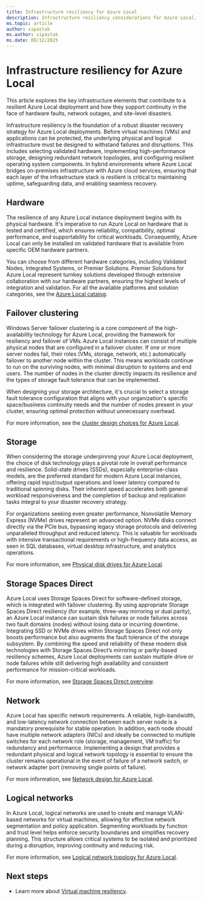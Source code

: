 ```yaml
---
title: Infrastructure resiliency for Azure Local
description: Infrastructure resiliency considerations for Azure Local.
ms.topic: article
author: sipastak
ms.author: sipastak
ms.date: 09/12/2025
---
```


# Infrastructure resiliency for Azure Local

This article explores the key infrastructure elements that contribute to a resilient Azure Local deployment and how they support continuity in the face of hardware faults, network outages, and site-level disasters.

Infrastructure resiliency is the foundation of a robust disaster recovery strategy for Azure Local deployments. Before virtual machines (VMs) and applications can be protected, the underlying physical and logical infrastructure must be designed to withstand failures and disruptions. This includes selecting validated hardware, implementing high-performance storage, designing redundant network topologies, and configuring resilient operating system components. In hybrid environments where Azure Local bridges on-premises infrastructure with Azure cloud services, ensuring that each layer of the infrastructure stack is resilient is critical to maintaining uptime, safeguarding data, and enabling seamless recovery.

## Hardware

The resilience of any Azure Local instance deployment begins with its physical hardware. It's imperative to run Azure Local on hardware that is tested and certified, which ensures reliability, compatibility, optimal performance, and supportability for critical workloads. Consequently, Azure Local can only be installed on validated hardware that is available from specific OEM hardware partners.  

You can choose from different hardware categories, including Validated Nodes, Integrated Systems, or Premier Solutions. Premier Solutions for Azure Local represent turnkey solutions developed through extensive collaboration with our hardware partners, ensuring the highest levels of integration and validation. For all the available platforms and solution categories, see the [Azure Local catalog](https://azurelocalsolutions.azure.microsoft.com/#/catalog).  

## Failover clustering  

Windows Server failover clustering is a core component of the high-availability technology for Azure Local, providing the framework for resiliency and failover of VMs. Azure Local instances can consist of multiple physical nodes that are configured in a failover cluster. If one or more server nodes fail, their roles (VMs, storage, network, etc.) automatically failover to another node within the cluster. This means workloads continue to run on the surviving nodes, with minimal disruption to systems and end users. The number of nodes in the cluster directly impacts its resilience and the types of storage fault tolerance that can be implemented.  

When designing your storage architecture, it's crucial to select a storage fault tolerance configuration that aligns with your organization's specific space/business continuity needs and the number of nodes present in your cluster, ensuring optimal protection without unnecessary overhead. 

For more information, see the [cluster design choices for Azure Local](/azure/architecture/hybrid/azure-local-baseline#cluster-design-choices).

## Storage

When considering the storage underpinning your Azure Local deployment, the choice of disk technology plays a pivotal role in overall performance and resilience. Solid-state drives (SSDs), especially enterprise-class models, are the preferred standard for modern Azure Local instances, offering rapid input/output operations and lower latency compared to traditional spinning disks. Their inherent speed accelerates both general workload responsiveness and the completion of backup and replication tasks integral to your disaster recovery strategy.

For organizations seeking even greater performance, Nonvolatile Memory Express (NVMe) drives represent an advanced option. NVMe disks connect directly via the PCIe bus, bypassing legacy storage protocols and delivering unparalleled throughput and reduced latency. This is valuable for workloads with intensive transactional requirements or high-frequency data access, as seen in SQL databases, virtual desktop infrastructure, and analytics operations. 

For more information, see [Physical disk drives for Azure Local](/azure/architecture/hybrid/azure-local-baseline#physical-disk-drives).

## Storage Spaces Direct

Azure Local uses Storage Spaces Direct for software-defined storage, which is integrated with failover clustering. By using appropriate Storage Spaces Direct resiliency (for example, three-way mirroring or dual parity), an Azure Local instance can sustain disk failures or node failures across two fault domains (nodes) without losing data or incurring downtime. Integrating SSD or NVMe drives within Storage Spaces Direct not only boosts performance but also augments the fault tolerance of the storage subsystem. By combining the speed and reliability of these modern disk technologies with Storage Spaces Direct’s mirroring or parity-based resiliency schemes, Azure Local deployments can sustain multiple drive or node failures while still delivering high availability and consistent performance for mission-critical workloads.

For more information, see [Storage Spaces Direct overview](/windows-server/storage/storage-spaces/storage-spaces-direct-overview).

## Network  

Azure Local has specific network requirements. A reliable, high-bandwidth, and low-latency network connection between each server node is a mandatory prerequisite for stable operation. In addition, each node should have multiple network adapters (NICs) and ideally be connected to multiple switches for each network role (storage, management, VM traffic) for redundancy and performance. Implementing a design that provides a redundant physical and logical network topology is essential to ensure the cluster remains operational in the event of failure of a network switch, or network adapter port (removing single points of failure). 

For more information, see [Network design for Azure Local](/azure/architecture/hybrid/azure-local-baseline#network-design).  

## Logical networks

In Azure Local, logical networks are used to create and manage VLAN-based networks for virtual machines, allowing for effective network segmentation and policy application. Segmenting workloads by function and trust level helps enforce security boundaries and simplifies recovery planning. This structure allows critical systems to be isolated and prioritized during a disruption, improving continuity and reducing risk.

For more information, see [Logical network topology for Azure Local](/azure/architecture/hybrid/azure-local-baseline#logical-network-topology).  

## Next steps

- Learn more about [Virtual machine resiliency](disaster-recovery-vm-resiliency.md).
